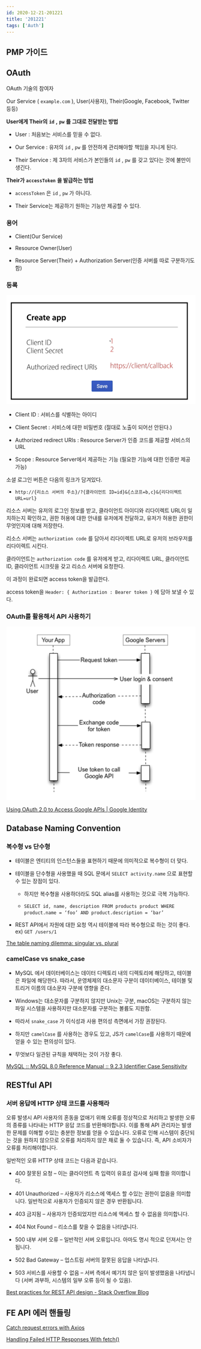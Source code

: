 ```yaml
---
id: 2020-12-21-201221
title: '201221'
tags: ['Auth']
---
```


## PMP 가이드

## OAuth

OAuth 기술의 참여자

Our Service ( `example.com` ), User(사용자), Their(Google, Facebook, Twitter 등등)

**User에게 Their의** **`id`**  **,** **`pw`**  **를 그대로 전달받는 방법**

- User : 처음보는 서비스를 믿을 수 없다.

- Our Service : 유저의 `id` , `pw` 를 안전하게 관리해야할 책임을 지니게 된다.

- Their Service : 제 3자의 서비스가 본인들의 `id` , `pw` 를 갖고 있다는 것에 불만이 생긴다.

**Their가** **`accessToken`**  **을 발급하는 방법**

- `accessToken` 은 `id` , `pw` 가 아니다.

- Their Service는 제공하기 원하는 기능만 제공할 수 있다.

### 용어

- Client(Our Service)

- Resource Owner(User)

- Resource Server(Their) + Authorization Server(인증 서버를 따로 구분하기도 함)

### 등록

![2020-12-21-201221-image-0](images/2020-12-21-201221-image-0.png)

- Client ID : 서비스를 식별하는 아이디

- Client Secret : 서비스에 대한 비밀번호 (절대로 노출이 되어선 안된다.)

- Authorized redirect URIs : Resource Server가 인증 코드를 제공할 서비스의 URL

- Scope : Resource Server에서 제공하는 기능 (필요한 기능에 대한 인증만 제공 가능)

소셜 로그인 버튼은 다음의 링크가 담겨있다.

- `http://{리소스 서버의 주소}/?{클라이언트 ID=id}&{스코프=b,c}&{리다이렉트 URL=url}`

리소스 서버는 유저의 로그인 정보를 받고, 클라이언트 아이디와 리다이렉트 URL이 일치하는지 확인하고, 권한 허용에 대한 안내를 유저에게 전달하고, 유저가 허용한 권한이 무엇인지에 대해 저장한다.

리소스 서버는 `authorization code` 를 담아서 리다이렉트 URL로 유저의 브라우저를 리다이렉트 시킨다.

클라이언트는 `authorization code` 를 유저에게 받고, 리다이렉트 URL, 클라이언트 ID, 클라이언트 시크릿을 갖고 리소스 서버에 요청한다.

이 과정이 완료되면 access token을 발급한다.

access token을 `Header: { Authorization : Bearer token }` 에 담아 보낼 수 있다.

### OAuth를 활용해서 API 사용하기

![2020-12-21-201221-image-1](images/2020-12-21-201221-image-1.png)

[Using OAuth 2.0 to Access Google APIs | Google Identity](https://developers.google.com/identity/protocols/oauth2/)

## Database Naming Convention

### 복수형 vs 단수형

- 테이블은 엔티티의 인스턴스들을 표현하기 때문에 의미적으로 복수형이 더 맞다.

- 테이블을 단수형을 사용했을 때 SQL 문에서 `SELECT activity.name` 으로 표현할 수 있는 장점이 있다.

   - 하지만 복수형을 사용하더라도 SQL alias를 사용하는 것으로 극복 가능하다.

   - `SELECT id, name, description FROM products product WHERE product.name = ‘foo’ AND product.description = ‘bar’`

- REST API에서 자원에 대한 요청 역시 테이블에 따라 복수형으로 하는 것이 좋다. ex) `GET /users/1`

[The table naming dilemma: singular vs. plural](https://medium.com/@fbnlsr/the-table-naming-dilemma-singular-vs-plural-dc260d90aaff#:~:text=Since%20the%20table%20is%20storing,when%20writing%20an%20SQL%20statement)

### camelCase vs snake_case

- MySQL 에서 데이터베이스는 데이터 디렉토리 내의 디렉토리에 해당하고, 테이블은 파일에 해당한다. 따라서, 운영체제의 대소문자 구분이 데이터베이스, 테이블 및 트리거 이름의 대소문자 구분에 영향을 준다.

- Windows는 대소문자를 구분하지 않지만 Unix는 구분, macOS는 구분하지 않는 파일 시스템을 사용하지만 대소문자를 구분하는 볼륨도 지원함.

- 따라서 `snake_case` 가 이식성과 사용 편의성 측면에서 가장 권장된다.

- 하지만 `camelCase` 를 사용하는 경우도 있고, JS가 `camelCase`를 사용하기 때문에 얻을 수 있는 편의성이 있다.

- 무엇보다 일관된 규칙을 채택하는 것이 가장 좋다.

[MySQL :: MySQL 8.0 Reference Manual :: 9.2.3 Identifier Case Sensitivity](https://dev.mysql.com/doc/refman/8.0/en/identifier-case-sensitivity.html)

## RESTful API

### 서버 응답에 HTTP 상태 코드를 사용해라

오류 발생시 API 사용자의 혼동을 없애기 위해 오류를 정상적으로 처리하고 발생한 오류의 종류를 나타내는 HTTP 응답 코드를 반환해야합니다. 이를 통해 API 관리자는 발생한 문제를 이해할 수있는 충분한 정보를 얻을 수 있습니다. 오류로 인해 시스템이 중단되는 것을 원하지 않으므로 오류를 처리하지 않은 채로 둘 수 있습니다. 즉, API 소비자가 오류를 처리해야합니다.

일반적인 오류 HTTP 상태 코드는 다음과 같습니다.

- 400 잘못된 요청 – 이는 클라이언트 측 입력이 유효성 검사에 실패 함을 의미합니다.

- 401 Unauthorized – 사용자가 리소스에 액세스 할 수있는 권한이 없음을 의미합니다. 일반적으로 사용자가 인증되지 않은 경우 반환됩니다.

- 403 금지됨 – 사용자가 인증되었지만 리소스에 액세스 할 수 없음을 의미합니다.

- 404 Not Found – 리소스를 찾을 수 없음을 나타냅니다.

- 500 내부 서버 오류 – 일반적인 서버 오류입니다. 아마도 명시 적으로 던져서는 안됩니다.

- 502 Bad Gateway – 업스트림 서버의 잘못된 응답을 나타냅니다.

- 503 서비스를 사용할 수 없음 – 서버 측에서 예기치 않은 일이 발생했음을 나타냅니다 (서버 과부하, 시스템의 일부 오류 등이 될 수 있음).

[Best practices for REST API design - Stack Overflow Blog](https://stackoverflow.blog/2020/03/02/best-practices-for-rest-api-design/)

## FE API 에러 핸들링

[Catch request errors with Axios](https://gist.github.com/fgilio/230ccd514e9381fafa51608fcf137253)

[Handling Failed HTTP Responses With fetch()](https://www.tjvantoll.com/2015/09/13/fetch-and-errors/)

